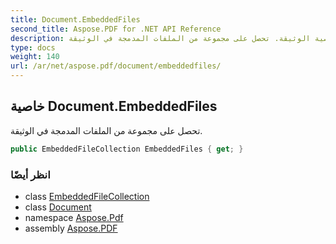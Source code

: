 ```yaml
---
title: Document.EmbeddedFiles
second_title: Aspose.PDF for .NET API Reference
description: خاصية الوثيقة. تحصل على مجموعة من الملفات المدمجة في الوثيقة
type: docs
weight: 140
url: /ar/net/aspose.pdf/document/embeddedfiles/
---
```

## خاصية Document.EmbeddedFiles

تحصل على مجموعة من الملفات المدمجة في الوثيقة.

```csharp
public EmbeddedFileCollection EmbeddedFiles { get; }
```

### انظر أيضًا

* class [EmbeddedFileCollection](../../embeddedfilecollection/)
* class [Document](../)
* namespace [Aspose.Pdf](../../../aspose.pdf/)
* assembly [Aspose.PDF](../../../)